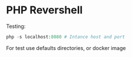 # PHP Revershell
Testing:
```php
php -s localhost:8080 # Intance host and port
```
For test use defaults directories, or docker image
